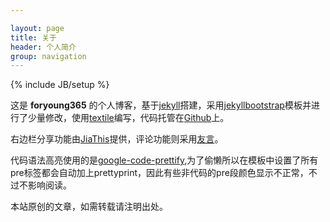 ```yaml
---

layout: page
title: 关于
header: 个人简介
group: navigation
---
```

{% include JB/setup %}

这是 **foryoung365** 的个人博客，基于[jekyll](http://jekyllrb.com/)搭建，采用[jekyllbootstrap](http://jekyllbootstrap.com/)模板并进行了少量修改，使用[textile](http://redcloth.org/textile/)编写，代码托管在[Github](https://github.com/foryoung365/foryoung365.github.io)上。

右边栏分享功能由[JiaThis](http://www.jiathis.com/)提供，评论功能则采用[友言](http://www.uyan.cc/)。

代码语法高亮使用的是[google-code-prettify](https://code.google.com/p/google-code-prettify/),为了偷懒所以在模板中设置了所有pre标签都会自动加上prettyprint，因此有些非代码的pre段颜色显示不正常，不过不影响阅读。

本站原创的文章，如需转载请注明出处。

